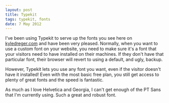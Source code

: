 ```yaml
---
layout: post
title: Typekit
tags: typekit, fonts
date: 7 May 2012
---
```


I've been using Typekit to serve up the fonts you see here on [kyledreger.com](http://kyledreger.com) and have been very pleased. Normally, when you want to use a custom font on your website, you need to make sure it's a font that your visitors need to have installed on their machines. If they don't have that particular font, their browser will revert to using a default, and ugly, backup. 

However, Typekit lets you use any font you want, even if the visitor doesn't have it installed! Even with the most basic free plan, you still get access to plenty of great fonts and the speed is fantastic. 

As much as I love Helvetica and Georgia, I can't get enough of the PT Sans that I'm currently using. Such a great and robust font. 